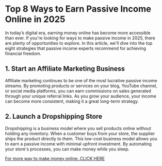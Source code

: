 # **Top 8 Ways to Earn Passive Income Online in 2025**

In today’s digital era, earning money online has become more accessible than ever. If you're looking for ways to make passive income in 2025, there are plenty of opportunities to explore. In this article, we'll dive into the top eight strategies that passive income experts recommend for achieving financial freedom.

## **1. Start an Affiliate Marketing Business**

Affiliate marketing continues to be one of the most lucrative passive income streams. By promoting products or services on your blog, YouTube channel, or social media platforms, you can earn commissions on sales generated through your unique referral links. As you grow your audience, your income can become more consistent, making it a great long-term strategy.

## **2. Launch a Dropshipping Store**

Dropshipping is a business model where you sell products online without holding any inventory. When a customer buys from your store, the supplier ships the product directly to them. This low-cost business model allows you to earn a passive income with minimal upfront investment. By automating your store's processes, you can make money while you sleep.

[For more way to make money online. CLICK HERE](https://www.anantvijaysoni.in/passive-income-expert-shares-best-ways-to-earn-online/)
